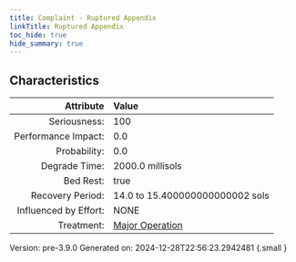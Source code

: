 ```yaml
---
title: Complaint - Ruptured Appendix
linkTitle: Ruptured Appendix
toc_hide: true
hide_summary: true
---
```


## Characteristics

| Attribute      | Value |
|--------:|:------|
|Seriousness:|100|
|Performance Impact:|0.0|
|Probability:|0.0|
|Degrade Time:|2000.0 millisols|
|Bed Rest:|true|
|Recovery Period:|14.0 to 15.400000000000002 sols|
|Influenced by Effort:|NONE|
|Treatment:|[Major Operation](/docs/definitions/treatment/major-operation)|
 

Version: pre-3.9.0 Generated on: 2024-12-28T22:56:23.2942481
{.small }